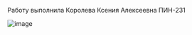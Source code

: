 Работу выполнила Королева Ксения Алексеевна ПИН-231





![image](https://github.com/korolevaka/L4Unittest/assets/163682991/44b101cc-7975-4b26-8174-e774e105bd3a)





